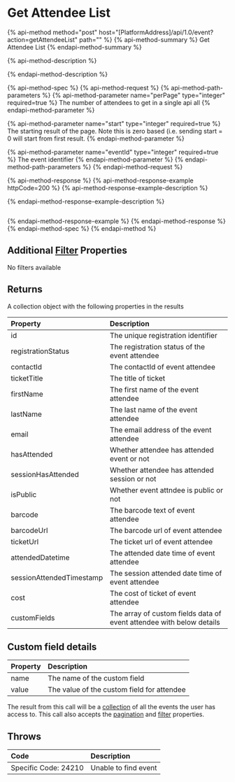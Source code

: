 # Get Attendee List

{% api-method method="post" host="\[PlatformAddress\]/api/1.0/event?action=getAttendeeList" path="" %}
{% api-method-summary %}
Get Attendee List
{% endapi-method-summary %}

{% api-method-description %}

{% endapi-method-description %}

{% api-method-spec %}
{% api-method-request %}
{% api-method-path-parameters %}
{% api-method-parameter name="perPage" type="integer" required=true %}
The number of attendees to get in a single api all
{% endapi-method-parameter %}

{% api-method-parameter name="start" type="integer" required=true %}
The starting result of the page. Note this is zero based \(i.e. sending start = 0 will start from first result. 
{% endapi-method-parameter %}

{% api-method-parameter name="eventId" type="integer" required=true %}
The event identifier
{% endapi-method-parameter %}
{% endapi-method-path-parameters %}
{% endapi-method-request %}

{% api-method-response %}
{% api-method-response-example httpCode=200 %}
{% api-method-response-example-description %}

{% endapi-method-response-example-description %}

```

```
{% endapi-method-response-example %}
{% endapi-method-response %}
{% endapi-method-spec %}
{% endapi-method %}

## Additional [Filter](../getting-started/interpreting-the-response/filtering.md) Properties

No filters available

## Returns

A collection object with the following properties in the results

| Property | Description |
| :--- | :--- |
| id | The unique registration identifier |
| registrationStatus | The registration status of the event attendee |
| contactId | The contactId of event attendee |
| ticketTitle | The title of ticket |
| firstName | The first name of the event attendee |
| lastName | The last name of the event attendee |
| email | The email address of the event attendee |
| hasAttended | Whether attendee has attended event or not |
| sessionHasAttended | Whether attendee has attended session or not |
| isPublic | Whether event attndee is public or not |
| barcode | The barcode text of event attendee |
| barcodeUrl | The barcode url of event attendee |
| ticketUrl | The ticket url of event attendee |
| attendedDatetime | The attended date time of event attendee |
| sessionAttendedTimestamp | The session attended date time of event attendee |
| cost | The cost of ticket of event attendee |
| customFields | The array of custom fields data of event attendee with below details |

## Custom field details

| Property | Description |
| :--- | :--- |
| name | The name of the custom field |
| value | The value of the custom field for attendee |

The result from this call will be a [collection](../getting-started/interpreting-the-response/collections.md) of all the events the user has access to. This call also accepts the [pagination](../getting-started/interpreting-the-response/pagination.md) and [filter](../getting-started/interpreting-the-response/filtering.md) properties.

## Throws

| Code | Description |
| :--- | :--- |
| Specific Code: 24210 | Unable to find event |

